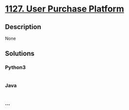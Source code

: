 # [1127. User Purchase Platform](https://leetcode.com/problems/user-purchase-platform)

## Description
None


## Solutions


### Python3

```python

```

### Java

```java

```

### ...
```

```
